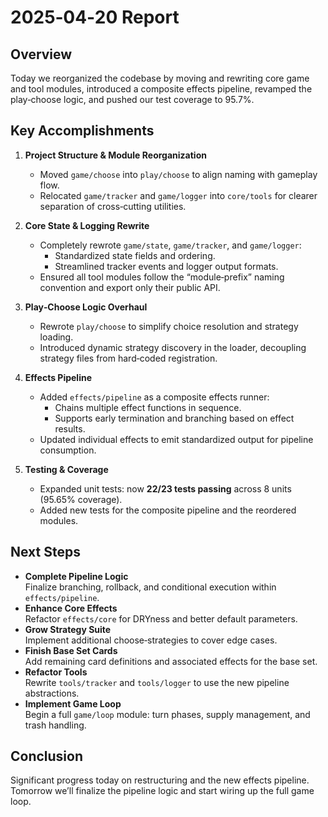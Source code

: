 # 2025‑04‑20 Report

## Overview

Today we reorganized the codebase by moving and rewriting core game and tool modules, introduced a composite effects pipeline, revamped the play‑choose logic, and pushed our test coverage to 95.7%.

## Key Accomplishments

1. **Project Structure & Module Reorganization**

   - Moved `game/choose` into `play/choose` to align naming with gameplay flow.  
   - Relocated `game/tracker` and `game/logger` into `core/tools` for clearer separation of cross‑cutting utilities.

2. **Core State & Logging Rewrite**

   - Completely rewrote `game/state`, `game/tracker`, and `game/logger`:  
     - Standardized state fields and ordering.  
     - Streamlined tracker events and logger output formats.  
   - Ensured all tool modules follow the “module‑prefix” naming convention and export only their public API.

3. **Play‑Choose Logic Overhaul**

   - Rewrote `play/choose` to simplify choice resolution and strategy loading.  
   - Introduced dynamic strategy discovery in the loader, decoupling strategy files from hard‑coded registration.

4. **Effects Pipeline**

   - Added `effects/pipeline` as a composite effects runner:  
     - Chains multiple effect functions in sequence.  
     - Supports early termination and branching based on effect results.  
   - Updated individual effects to emit standardized output for pipeline consumption.

5. **Testing & Coverage**

   - Expanded unit tests: now **22/23 tests passing** across 8 units (95.65% coverage).  
   - Added new tests for the composite pipeline and the reordered modules.

## Next Steps

- **Complete Pipeline Logic**  
  Finalize branching, rollback, and conditional execution within `effects/pipeline`.  
- **Enhance Core Effects**  
  Refactor `effects/core` for DRYness and better default parameters.  
- **Grow Strategy Suite**  
  Implement additional choose‑strategies to cover edge cases.  
- **Finish Base Set Cards**  
  Add remaining card definitions and associated effects for the base set.  
- **Refactor Tools**  
  Rewrite `tools/tracker` and `tools/logger` to use the new pipeline abstractions.  
- **Implement Game Loop**  
  Begin a full `game/loop` module: turn phases, supply management, and trash handling.

## Conclusion

Significant progress today on restructuring and the new effects pipeline. Tomorrow we’ll finalize the pipeline logic and start wiring up the full game loop.